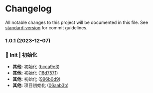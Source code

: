 # Changelog

All notable changes to this project will be documented in this file. See [standard-version](https://github.com/conventional-changelog/standard-version) for commit guidelines.

### 1.0.1 (2023-12-07)


### 🎉 Init | 初始化

* **其他:** 初始化 ([bcca9e3](https://github.com/keyboarder-yang/blog/commit/bcca9e38d2ce615e53cb00da5f6ddf356eb53dfd))
* **其他:** 初始化 ([18d7571](https://github.com/keyboarder-yang/blog/commit/18d757106e251b7eece3de6b08b7a3f8b8f3d373))
* **其他:** 初始化 ([996b0d9](https://github.com/keyboarder-yang/blog/commit/996b0d9c9e4e52c65281acb1e1637b8ee85678f0))
* **其他:** 项目初始化 ([06aab3b](https://github.com/keyboarder-yang/blog/commit/06aab3bb73fe2ff1ebdf9266355270b252f2210e))

